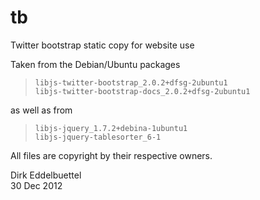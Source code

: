 tb
==

Twitter bootstrap static copy for website use

Taken from the Debian/Ubuntu packages

>     libjs-twitter-bootstrap_2.0.2+dfsg-2ubuntu1
>     libjs-twitter-bootstrap-docs_2.0.2+dfsg-2ubuntu1

as well as from

>     libjs-jquery_1.7.2+debina-1ubuntu1
>     libjs-jquery-tablesorter_6-1

All files are copyright by their respective owners.

Dirk Eddelbuettel  
30 Dec 2012
